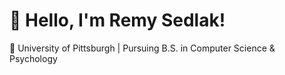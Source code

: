 # 👋 Hello, I'm Remy Sedlak!

📍 University of Pittsburgh | Pursuing B.S. in Computer Science & Psychology  
